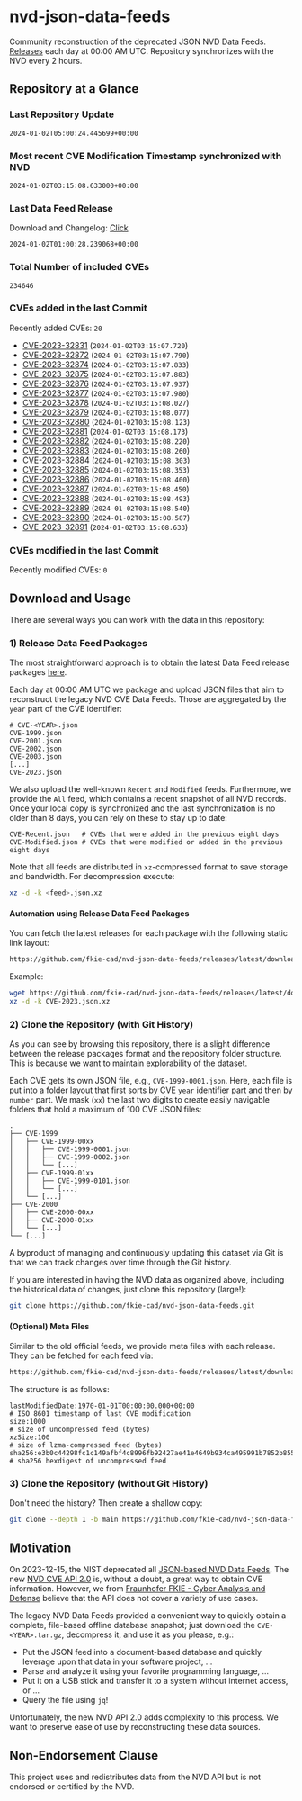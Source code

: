 # nvd-json-data-feeds

Community reconstruction of the deprecated JSON NVD Data Feeds. 
[Releases](https://github.com/fkie-cad/nvd-json-data-feeds/releases/latest) each day at 00:00 AM UTC.
Repository synchronizes with the NVD every 2 hours.

## Repository at a Glance

### Last Repository Update

```plain
2024-01-02T05:00:24.445699+00:00
```

### Most recent CVE Modification Timestamp synchronized with NVD

```plain
2024-01-02T03:15:08.633000+00:00
```

### Last Data Feed Release

Download and Changelog: [Click](https://github.com/fkie-cad/nvd-json-data-feeds/releases/latest)

```plain
2024-01-02T01:00:28.239068+00:00
```

### Total Number of included CVEs

```plain
234646
```

### CVEs added in the last Commit

Recently added CVEs: `20`

* [CVE-2023-32831](CVE-2023/CVE-2023-328xx/CVE-2023-32831.json) (`2024-01-02T03:15:07.720`)
* [CVE-2023-32872](CVE-2023/CVE-2023-328xx/CVE-2023-32872.json) (`2024-01-02T03:15:07.790`)
* [CVE-2023-32874](CVE-2023/CVE-2023-328xx/CVE-2023-32874.json) (`2024-01-02T03:15:07.833`)
* [CVE-2023-32875](CVE-2023/CVE-2023-328xx/CVE-2023-32875.json) (`2024-01-02T03:15:07.883`)
* [CVE-2023-32876](CVE-2023/CVE-2023-328xx/CVE-2023-32876.json) (`2024-01-02T03:15:07.937`)
* [CVE-2023-32877](CVE-2023/CVE-2023-328xx/CVE-2023-32877.json) (`2024-01-02T03:15:07.980`)
* [CVE-2023-32878](CVE-2023/CVE-2023-328xx/CVE-2023-32878.json) (`2024-01-02T03:15:08.027`)
* [CVE-2023-32879](CVE-2023/CVE-2023-328xx/CVE-2023-32879.json) (`2024-01-02T03:15:08.077`)
* [CVE-2023-32880](CVE-2023/CVE-2023-328xx/CVE-2023-32880.json) (`2024-01-02T03:15:08.123`)
* [CVE-2023-32881](CVE-2023/CVE-2023-328xx/CVE-2023-32881.json) (`2024-01-02T03:15:08.173`)
* [CVE-2023-32882](CVE-2023/CVE-2023-328xx/CVE-2023-32882.json) (`2024-01-02T03:15:08.220`)
* [CVE-2023-32883](CVE-2023/CVE-2023-328xx/CVE-2023-32883.json) (`2024-01-02T03:15:08.260`)
* [CVE-2023-32884](CVE-2023/CVE-2023-328xx/CVE-2023-32884.json) (`2024-01-02T03:15:08.303`)
* [CVE-2023-32885](CVE-2023/CVE-2023-328xx/CVE-2023-32885.json) (`2024-01-02T03:15:08.353`)
* [CVE-2023-32886](CVE-2023/CVE-2023-328xx/CVE-2023-32886.json) (`2024-01-02T03:15:08.400`)
* [CVE-2023-32887](CVE-2023/CVE-2023-328xx/CVE-2023-32887.json) (`2024-01-02T03:15:08.450`)
* [CVE-2023-32888](CVE-2023/CVE-2023-328xx/CVE-2023-32888.json) (`2024-01-02T03:15:08.493`)
* [CVE-2023-32889](CVE-2023/CVE-2023-328xx/CVE-2023-32889.json) (`2024-01-02T03:15:08.540`)
* [CVE-2023-32890](CVE-2023/CVE-2023-328xx/CVE-2023-32890.json) (`2024-01-02T03:15:08.587`)
* [CVE-2023-32891](CVE-2023/CVE-2023-328xx/CVE-2023-32891.json) (`2024-01-02T03:15:08.633`)


### CVEs modified in the last Commit

Recently modified CVEs: `0`



## Download and Usage

There are several ways you can work with the data in this repository:

### 1) Release Data Feed Packages

The most straightforward approach is to obtain the latest Data Feed release packages [here](https://github.com/fkie-cad/nvd-json-data-feeds/releases/latest).

Each day at 00:00 AM UTC we package and upload JSON files that aim to reconstruct the legacy NVD CVE Data Feeds.
Those are aggregated by the `year` part of the CVE identifier:

```
# CVE-<YEAR>.json
CVE-1999.json
CVE-2001.json
CVE-2002.json
CVE-2003.json
[...]
CVE-2023.json
```

We also upload the well-known `Recent` and `Modified` feeds.
Furthermore, we provide the `All` feed, which contains a recent snapshot of all NVD records.
Once your local copy is synchronized and the last synchronization is no older than 8 days, you can rely on these to stay up to date:

```plain
CVE-Recent.json   # CVEs that were added in the previous eight days
CVE-Modified.json # CVEs that were modified or added in the previous eight days
```

Note that all feeds are distributed in `xz`-compressed format to save storage and bandwidth.
For decompression execute:

```sh
xz -d -k <feed>.json.xz
```


#### Automation using Release Data Feed Packages

You can fetch the latest releases for each package with the following static link layout:

```sh
https://github.com/fkie-cad/nvd-json-data-feeds/releases/latest/download/CVE-<YEAR>.json.xz
```

Example:

```sh
wget https://github.com/fkie-cad/nvd-json-data-feeds/releases/latest/download/CVE-2023.json.xz
xz -d -k CVE-2023.json.xz
```



### 2) Clone the Repository (with Git History)

As you can see by browsing this repository, there is a slight difference between the release packages format and the repository folder structure.
This is because we want to maintain explorability of the dataset.

Each CVE gets its own JSON file, e.g., `CVE-1999-0001.json`.
Here, each file is put into a folder layout that first sorts by CVE `year` identifier part and then by `number` part.
We mask (`xx`) the last two digits to create easily navigable folders that hold a maximum of 100 CVE JSON files:

```plain
.
├── CVE-1999
│   ├── CVE-1999-00xx
│   │   ├── CVE-1999-0001.json
│   │   ├── CVE-1999-0002.json
│   │   └── [...]
│   ├── CVE-1999-01xx
│   │   ├── CVE-1999-0101.json
│   │   └── [...]
│   └── [...]
├── CVE-2000
│   ├── CVE-2000-00xx
│   ├── CVE-2000-01xx
│   └── [...]
└── [...]
```

A byproduct of managing and continuously updating this dataset via Git is that we can track changes over time through the Git history.

If you are interested in having the NVD data as organized above, including the historical data of changes, just clone this repository (large!):

```sh
git clone https://github.com/fkie-cad/nvd-json-data-feeds.git
```

#### (Optional) Meta Files

Similar to the old official feeds, we provide meta files with each release. They can be fetched for each feed via:

```sh
https://github.com/fkie-cad/nvd-json-data-feeds/releases/latest/download/CVE-<YEAR>.meta
```

The structure is as follows:

```plain
lastModifiedDate:1970-01-01T00:00:00.000+00:00                          # ISO 8601 timestamp of last CVE modification
size:1000                                                               # size of uncompressed feed (bytes)
xzSize:100                                                              # size of lzma-compressed feed (bytes)
sha256:e3b0c44298fc1c149afbf4c8996fb92427ae41e4649b934ca495991b7852b855 # sha256 hexdigest of uncompressed feed
```


### 3) Clone the Repository (without Git History)

Don't need the history? Then create a shallow copy:

```sh
git clone --depth 1 -b main https://github.com/fkie-cad/nvd-json-data-feeds.git
```

## Motivation

On 2023-12-15, the NIST deprecated all [JSON-based NVD Data Feeds](https://nvd.nist.gov/vuln/data-feeds#divRetirementBanner-1).
The new [NVD CVE API 2.0](https://nvd.nist.gov/developers/vulnerabilities) is, without a doubt, a great way to obtain CVE information.
However, we from [Fraunhofer FKIE - Cyber Analysis and Defense](https://www.fkie.fraunhofer.de/en/departments/cad.html) believe that the API does not cover a variety of use cases.

The legacy NVD Data Feeds provided a convenient way to quickly obtain a complete, file-based offline database snapshot; just download the `CVE-<YEAR>.tar.gz`, decompress it, and use it as you please, e.g.:

* Put the JSON feed into a document-based database and quickly leverage upon that data in your software project, ...
* Parse and analyze it using your favorite programming language, ...
* Put it on a USB stick and transfer it to a system without internet access, or ...
* Query the file using `jq`!

Unfortunately, the new NVD API 2.0 adds complexity to this process.
We want to preserve ease of use by reconstructing these data sources.

## Non-Endorsement Clause

This project uses and redistributes data from the NVD API but is not endorsed or certified by the NVD.